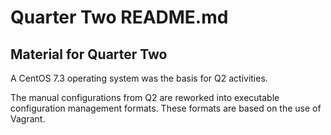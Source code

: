 # Quarter Two README.md

## Material for Quarter Two

A CentOS 7.3 operating system was the basis for Q2 activities.

The manual configurations from Q2 are reworked into executable configuration
management formats.  These formats are based on the use of Vagrant.
